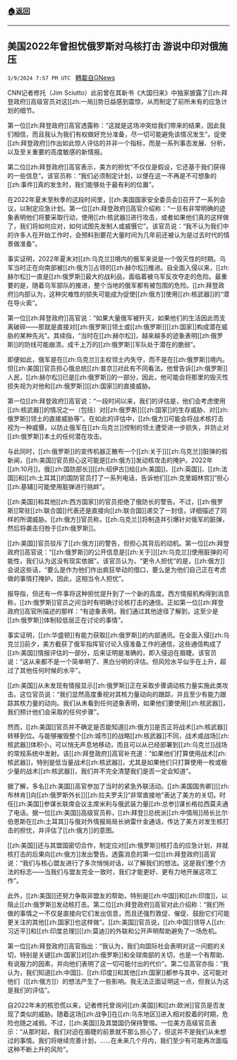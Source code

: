 ###  [:house:返回](README.md)
---


## 美国2022年曾担忧俄罗斯对乌核打击 游说中印对俄施压
`3/9/2024 7:57 PM UTC ` [轉載自GNews](https://gnews.org/articles/2380384)

CNN记者修托（Jim Sciutto）此前曾在其新书《大国归来》中独家披露了[[zh:拜登政府]]高级官员对这[[zh:一局]]势日益感到震惊，从而制定了前所未有的应急计划的细节。

第一位[[zh:拜登政府]]高官透露称：“这就是这场冲突给我们带来的结果，因此我们相信，而且我认为我们有权做好充分准备，尽一切可能避免该情况发生”。促使[[zh:拜登政府]]作出如此惊人评估的并非一个指标，而是一系列事态发展、分析，以及至关重要的高度敏感的新情报。

第二位[[zh:拜登政府]]高官表示，美方的担忧“不仅仅是假设，它还基于我们获得的一些信息”。该官员称：“我们必须制定计划，以便在这一不再是不可想象的[[zh:事件]]真的发生时，我们能够处于最有利的位置”。

在2022年夏末至秋季的这段时间里，[[zh:美国国家安全委员会]]召开了一系列会议，以制定应急计划。第一位[[zh:拜登政府]]高官介绍称：“一旦有非常明确的迹象表明他们将要采取行动，使用[[zh:核武器]]进行攻击，或者如果他们真的这样做了，我们将如何应对，如何试图先发制人或威慑它”。该官员说：“我不认为我们中的许多人在开始工作时，会预料到要花大量时间为几年前还被认为是过去时代的情景做准备”。

事实证明，2022年夏末对[[zh:乌克兰]]境内的俄军来说是一个毁灭性的时期。乌军当时正在向南部被[[zh:俄方]]占领的[[zh:赫尔松]]推进。自全面入侵以来，[[zh:赫尔松]]一直是[[zh:俄罗斯]]最大的战利品，面临着被乌军反攻夺走的危险。最重要的是，随着乌军部队的推进，整个当地的俄军都有被包围的危险。[[zh:拜登政府]]内部认为，这种灾难性的损失可能成为促使[[zh:俄方]]使用[[zh:核武器]]的“潜在导火索”。

第一位[[zh:拜登政府]]高官说：“如果大量俄军被歼灭，如果他们的生活因此而支离破碎——那就是直接对[[zh:俄罗斯]]领土或[[zh:俄罗斯]][[zh:国家]]构成潜在威胁的某种先兆”。其续指，“当时在[[zh:赫尔松]]，越来越多的迹象表明[[zh:俄罗斯]]的防线可能崩溃。成千上万的[[zh:俄罗斯]]军队处于潜在的脆弱”。

即便如此，俄军是在[[zh:乌克兰]]主权领土内失守，而不是在[[zh:俄罗斯]]境内。但[[zh:美国]]官员担心俄总统[[zh:普京]]对此有不同看法。他曾告诉[[zh:俄罗斯]]人民，[[zh:赫尔松]]已是[[zh:俄罗斯]]的一部分，因此，他可能会将那里的毁灭性损失视为对他和[[zh:俄罗斯]][[zh:国家]]的直接威胁。

第一位[[zh:拜登政府]]高官说：“一段时间以来，我们的评估是，他们会考虑使用[[zh:核武器]]的情况之一（包括）对[[zh:俄罗斯]][[zh:国家]]的生存威胁、对[[zh:俄罗斯]]领土的直接威胁等”。在如此的评估中，[[zh:俄方]]可能会将战术核打击视为一种威慑，以防止俄军在[[zh:乌克兰]]控制的领土遭受进一步损失，并防止对[[zh:俄罗斯]]本土的任何潜在攻击。

与此同时，[[zh:俄罗斯]]的宣传机器正散布一个[[zh:关于]][[zh:乌克兰]]脏弹的假新闻，[[zh:美国]]官员担心这可能是[[zh:俄方]]发动核攻击的掩护。2022年[[zh:10月]]，俄[[zh:国防部长]][[zh:绍伊古]]给[[zh:美国]]、[[zh:英国]]、[[zh:法国]]和[[zh:土耳其]]的国防官员打了一系列电话，告诉他们[[zh:克里姆林宫]]“担心[[zh:基辅]]可能使用脏弹进行挑衅”。

[[zh:美国]]和其他[[zh:西方国家]]的官员拒绝了俄防长的警告。不过，[[zh:俄罗斯]]常驻[[zh:联合国]]代表还是直接向[[zh:联合国]]递交了一封信，详细描述了同样的所谓威胁。[[zh:俄方]]官员称，[[zh:乌克兰]]将制造并引爆针对俄军的脏弹，然后将袭击归咎于[[zh:俄罗斯]]。

[[zh:美国]]官员驳斥了[[zh:俄方]]的警告，但担心其背后的动机。第一位[[zh:拜登政府]]高官说：“[[zh:俄罗斯]]的公开信息是[[zh:关于]][[zh:乌克兰]]使用脏弹的可能性，我们认为这没有现实依据”。该官员认为，“更令人担忧”的是，[[zh:俄方]]会说这些话，“要么是作为他们作出疯狂举动的借口，要么是为他们自己正在考虑做的事情打掩护。因此，这相当令人担忧”。

报导指，但还有一件事将这种担忧提升到了一个新的高度。西方情报机构得到消息称，[[zh:俄罗斯]]官员之间当时有明确讨论核打击的通信。正如第一位[[zh:拜登政府]]高官所描述的那样：“有迹象表明，我们通过其他途径了解到，这至少是[[zh:俄罗斯]]体制较低层正在讨论的事情”。

事实证明，[[zh:华盛顿]]有能力获取[[zh:俄罗斯]]的内部通讯。在全面入侵[[zh:乌克兰]]前夕，美方截获了俄军指挥官讨论入侵准备工作的通信，这些通信构成了[[zh:美国]]情报评估的一部分，后来证明是准确的，即入侵迫在眉睫。该官员说：“这从来都不是一个简单明了、黑白分明的评估。但风险水平似乎在上升，超过了其他任何时候的水平”。

[[zh:美国]]从未发现有情报显示[[zh:俄罗斯]]正在采取步骤调动核力量实施此类攻击。这位官员说：“我们显然高度重视对其核力量动向的跟踪，并且至少有能力跟踪其核力量的动向。我们从未看到任何迹象表明，如果他们要使用[[zh:核武器]]，我们预计他们会采取的任何步骤”。

然而，[[zh:美国]]官员并不确定是否能知道[[zh:俄方]]是否正将战术[[zh:核武器]]转移到位。与能够摧毁整个[[zh:城市]]的战略[[zh:核武器]]不同，战术或战场[[zh:核武器]]体积小，可以悄无声息地移动，而且可以从已经部署到[[zh:乌克兰]]战场的常规系统中发射。该[[zh:拜登政府]]高官补充道：“如果他们打算使用战术[[zh:核武器]]，特别是低当量战术[[zh:核武器]]，尤其是如果他们只打算使用一枚或极少量的战术[[zh:核武器]]，我们并不完全清楚我们是否一定会知道”。

据了解，多名[[zh:美国]]高官参加了当时的紧急外联活动。[[zh:美国国务卿]][[zh:布林肯]]向[[zh:俄罗斯外长]][[zh:拉夫罗夫]]“非常直接地”表达了美方的关切。时任[[zh:美国]]参谋长联席会议主席米利与俄武装力量[[zh:总参]]谋长格拉西莫夫通了电话。据一位[[zh:美国]]高级官员称，[[zh:拜登]]总统派[[zh:中情局]]局长比尔·伯恩斯在[[zh:土耳其]]与俄对外情报局局长纳雷什金通话，传达了美方对发生核打击的担忧，并评估了[[zh:俄方]]的意图。

[[zh:美国]]还与其盟国密切合作，制定应对[[zh:俄罗斯]]核打击的应急计划，并就核打击的后果向[[zh:俄方]]发出警告。透露消息的第一位[[zh:拜登政府]]高官说：“我们与核心盟友进行了多次悄悄对话，以了解我们的想法。这是我们整个方法的标志——当我们与盟友完全一致时，我们才能更好、更有力地开展这项工作”。

此外，[[zh:美国]]还努力争取非盟友的帮助，特别是[[zh:中国]]和[[zh:印度]]，以阻止[[zh:俄罗斯]]发动核打击。第二位[[zh:拜登政府]]高官对此介绍称：“我们所做的事情之一不仅是直接向它们发出信息，而且还强烈敦促、催促、鼓励它们可能更关注的其他[[zh:国家]]也这样做”。[[zh:美国]]官员说，[[zh:中国]]领导人[[zh:习近平]]和[[zh:印度总理]][[zh:莫迪]]的外联和公开声明帮助避免了一场危机。

第一位[[zh:拜登政府]]高官指出：“我认为，我们向国际社会表明对这一问题的关切，特别是关键[[zh:国家]]对[[zh:俄罗斯]]和全球南部的关切，也是一个有帮助、有说服力的因素，并向他们表明了这一切可能付出的代价”。第二位高官亦指：“我认为，我们知道[[zh:中国]]、[[zh:印度]]和其他[[zh:国家]]都参与其中，这可能对他们（[[zh:俄方]]）的想法产生了一些影响。我无法正面证明这一点，但我认为这是我们的评估”。

自2022年末的核恐慌以来，记者修托曾询问[[zh:美国]]和[[zh:欧洲]]官员是否发现了类似的威胁。随着这场[[zh:战争]]在[[zh:乌东地区]]进入相对胶着的时期，危险也随之减弱。不过，[[zh:美国]]及其盟国仍保持警惕。一位美方高级官员表示：“从那时起，我们对迫在眉睫的前景就不那么担心了，但这并不是我们从未想过的事情。我们将继续完善计划，……在未来几个月内，我们至少有可能再次面临这种不断上升的风险”。
